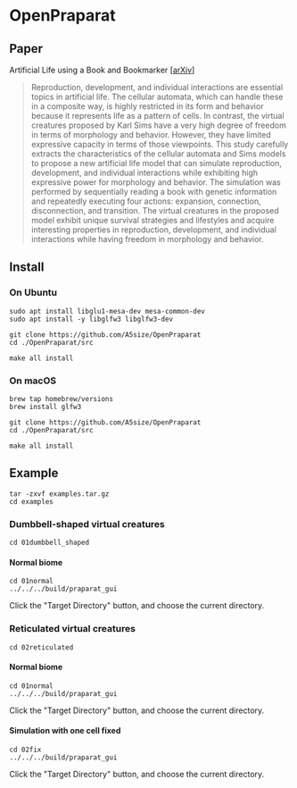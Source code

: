 # OpenPraparat

## Paper
Artificial Life using a Book and Bookmarker [[arXiv](https://arxiv.org/abs/2210.12854)]
>Reproduction, development, and individual interactions are essential topics in artificial life. The cellular automata, which can handle these in a composite way, is highly restricted in its form and behavior because it represents life as a pattern of cells. In contrast, the virtual creatures proposed by Karl Sims have a very high degree of freedom in terms of morphology and behavior. However, they have limited expressive capacity in terms of those viewpoints. This study carefully extracts the characteristics of the cellular automata and Sims models to propose a new artificial life model that can simulate reproduction, development, and individual interactions while exhibiting high expressive power for morphology and behavior. The simulation was performed by sequentially reading a book with genetic information and repeatedly executing four actions: expansion, connection, disconnection, and transition. The virtual creatures in the proposed model exhibit unique survival strategies and lifestyles and acquire interesting properties in reproduction, development, and individual interactions while having freedom in morphology and behavior.

## Install 

### On Ubuntu
```
sudo apt install libglu1-mesa-dev mesa-common-dev
sudo apt install -y libglfw3 libglfw3-dev

git clone https://github.com/A5size/OpenPraparat
cd ./OpenPraparat/src

make all install
```

### On macOS
```
brew tap homebrew/versions
brew install glfw3

git clone https://github.com/A5size/OpenPraparat
cd ./OpenPraparat/src

make all install
```

## Example
```
tar -zxvf examples.tar.gz 
cd examples
```

### Dumbbell-shaped virtual creatures
```
cd 01dumbbell_shaped
```
#### Normal biome
```
cd 01normal
../../../build/praparat_gui
```
Click the "Target Directory" button, and choose the current directory. 

### Reticulated virtual creatures
```
cd 02reticulated
```
#### Normal biome
```
cd 01normal
../../../build/praparat_gui
```
Click the "Target Directory" button, and choose the current directory. 

#### Simulation with one cell fixed
```
cd 02fix
../../../build/praparat_gui
```
Click the "Target Directory" button, and choose the current directory. 






